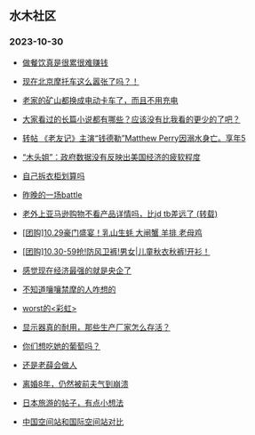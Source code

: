 ## 水木社区 
### 2023-10-30

+ [做餐饮真是很累很难赚钱](https://www.mysmth.net/nForum/article/WorkLife/3427253)

+ [现在北京摩托车这么嚣张了吗？！](https://www.mysmth.net/nForum/article/AutoWorld/1944712464)

+ [老家的矿山都换成电动卡车了，而且不用充电](https://www.mysmth.net/nForum/article/GreenAuto/1395005)

+ [大家看过的长篇小说都有哪些？应该没有比我看的更少的了吧？](https://www.mysmth.net/nForum/article/Tooooold/371405)

+ [转帖 《老友记》主演“钱德勒”Matthew Perry因溺水身亡。享年5](https://www.mysmth.net/nForum/article/OMTV/738948)

+ [“木头姐”：政府数据没有反映出美国经济的疲软程度](https://www.mysmth.net/nForum/article/Stock/10690623)

+ [自己拆衣柜划算吗](https://www.mysmth.net/nForum/article/DigiHome/1244344)

+ [昨晚的一场battle](https://www.mysmth.net/nForum/article/PreUnivEdu/117427)

+ [老外上亚马逊购物不看产品详情吗，比jd tb差远了 (转载)](https://www.mysmth.net/nForum/article/CouponsLife/4457374)

+ [[团购]10.29豪门盛宴！乳山生蚝 大闸蟹 羊排 老母鸡](https://www.mysmth.net/nForum/article/ADAgent_TG/1311480)

+ [[团购]10.30-59抢!防风卫裤!男女|儿童秋衣秋裤!开衫！](https://www.mysmth.net/nForum/article/ADAgent_TG/1311522)

+ [感觉现在经济最强的就是央企了](https://www.mysmth.net/nForum/article/WorkLife/3426308)

+ [不知道嚷嚷禁摩的人咋想的](https://www.mysmth.net/nForum/article/AutoWorld/1944712801)

+ [worst的<彩虹>](https://www.mysmth.net/nForum/article/OldSongs/401457)

+ [显示器真的耐用，那些生产厂家怎么存活？](https://www.mysmth.net/nForum/article/ITExpress/2500450)

+ [你们想吃她的葡萄吗？](https://www.mysmth.net/nForum/article/Single/4587597)

+ [还是老薛会做人](https://www.mysmth.net/nForum/article/QingJiao/831825)

+ [离婚8年，仍然被前夫气到崩溃](https://www.mysmth.net/nForum/article/Divorce/2046069)

+ [日本旅游的帖子，有点小想法](https://www.mysmth.net/nForum/article/Travel/963469)

+ [中国空间站和国际空间站对比](https://www.mysmth.net/nForum/article/Aero/412827)

